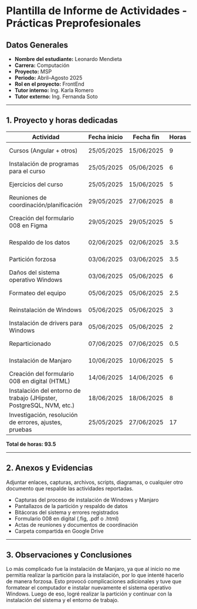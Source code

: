 # Plantilla de Informe de Actividades - Prácticas Preprofesionales

## Datos Generales

- **Nombre del estudiante:** Leonardo Mendieta
- **Carrera:** Computación
- **Proyecto:** MSP
- **Periodo:** Abril–Agosto 2025
- **Rol en el proyecto:** FrontEnd
- **Tutor interno:** Ing. Karla Romero
- **Tutor externo:** Ing. Fernanda Soto

---

## 1. Proyecto y horas dedicadas

| **Actividad**                                | **Fecha inicio** | **Fecha fin** | **Horas** | **Evidencia/Referencia**               |
|---------------------------------------------|------------------|---------------|-----------|----------------------------------------|
| Cursos (Angular + otros)                    | 25/05/2025       | 15/06/2025    | 9         | Certificados, plataforma virtual       |
| Instalación de programas para el curso      | 25/05/2025       | 05/06/2025    | 6         | Capturas, terminal, instaladores       |
| Ejercicios del curso                        | 25/05/2025       | 15/06/2025    | 5         | Capturas, repositorio, plataforma      |
| Reuniones de coordinación/planificación     | 29/05/2025       | 27/06/2025    | 8         | Actas de reunión, capturas             |
| Creación del formulario 008 en Figma        | 29/05/2025       | 29/05/2025    | 5         | Enlace a Figma, diseño final exportado |
| Respaldo de los datos                       | 02/06/2025       | 02/06/2025    | 3.5       | Capturas de respaldo, logs             |
| Partición forzosa                           | 03/06/2025       | 03/06/2025    | 3.5       | Capturas, consola de particionado      |
| Daños del sistema operativo Windows         | 03/06/2025       | 05/06/2025    | 6         | Bitácora de errores, logs              |
| Formateo del equipo                         | 05/06/2025       | 05/06/2025    | 2.5       | Captura de proceso de formateo         |
| Reinstalación de Windows                    | 05/06/2025       | 05/06/2025    | 3         | Capturas, ISO utilizada                |
| Instalación de drivers para Windows         | 05/06/2025       | 05/06/2025    | 2         | Panel de control, capturas             |
| Reparticionado                              | 07/06/2025       | 07/06/2025    | 0.5       | Pantallazo de partición                |
| Instalación de Manjaro                      | 10/06/2025       | 10/06/2025    | 5         | Capturas, logs, entorno Manjaro        |
| Creación del formulario 008 en digital (HTML)| 14/06/2025      | 14/06/2025    | 6         | Captura del formulario, diseño UI      |
| Instalación del entorno de trabajo (JHipster, PostgreSQL, NVM, etc.) | 18/06/2025 | 18/06/2025 | 8 | Lista de paquetes, configuraciones     |
| Investigación, resolución de errores, ajustes, pruebas | 25/05/2025 | 27/06/2025 | 17 | Historial de comandos, búsquedas, notas |

**Total de horas: 93.5**

---

## 2. Anexos y Evidencias

Adjuntar enlaces, capturas, archivos, scripts, diagramas, o cualquier otro documento que respalde las actividades reportadas.

- Capturas del proceso de instalación de Windows y Manjaro  
- Pantallazos de la partición y respaldo de datos  
- Bitácoras del sistema y errores registrados  
- Formulario 008 en digital (.fig, .pdf o .html)  
- Actas de reuniones y documentos de coordinación  
- Carpeta compartida en Google Drive

---

## 3. Observaciones y Conclusiones

Lo más complicado fue la instalación de Manjaro, ya que al inicio no me permitía realizar la partición para la instalación, por lo que intenté hacerlo de manera forzosa. Esto provocó complicaciones adicionales y tuve que formatear el computador e instalar nuevamente el sistema operativo Windows. Luego de eso, logré realizar la partición y continuar con la instalación del sistema y el entorno de trabajo.
